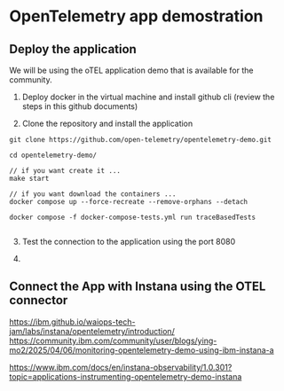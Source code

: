OpenTelemetry app demostration
=

Deploy the application
-

We will be using the oTEL application demo that is available for the community.

1. Deploy docker in the virtual machine and install github cli (review the steps in this github documents)

2. Clone the repository and install the application

```
git clone https://github.com/open-telemetry/opentelemetry-demo.git

cd opentelemetry-demo/

// if you want create it ...
make start 

// if you want download the containers ...
docker compose up --force-recreate --remove-orphans --detach

docker compose -f docker-compose-tests.yml run traceBasedTests


```

3. Test the connection to the application using the port 8080


4. 


 


Connect the App with Instana using the OTEL connector 
-



https://ibm.github.io/waiops-tech-jam/labs/instana/opentelemetry/introduction/
https://community.ibm.com/community/user/blogs/ying-mo2/2025/04/06/monitoring-opentelemetry-demo-using-ibm-instana-a

https://www.ibm.com/docs/en/instana-observability/1.0.301?topic=applications-instrumenting-opentelemetry-demo-instana

